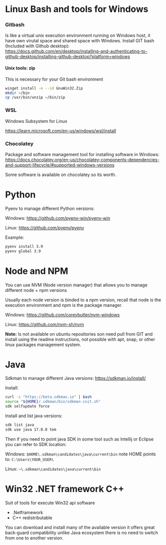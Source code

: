 
# Linux Bash and tools for Windows

### Gitbash
Is like a virtual unix execution environment running on Windows host, it have own virutal space and shared space with Windows.
Install GIT bash (Included with Github desktop): https://docs.github.com/en/desktop/installing-and-authenticating-to-github-desktop/installing-github-desktop?platform=windows

#### Unix tools: zip
This is necessary for your Git bash environment

```bash
winget install -e --id GnuWin32.Zip
mkdir ~/bin
cp /usr/bin/unzip ~/bin/zip
```

### WSL
Windows Subsystem for Linux

https://learn.microsoft.com/en-us/windows/wsl/install


### Chocolatey
Package and software management tool for installing software in Windows:
https://docs.chocolatey.org/en-us/chocolatey-components-dependencies-and-support-lifecycle/#supported-windows-versions

Some software is available on chocolatey so its worth.

# Python

Pyenv to manage different Python versions:

Windows:
https://github.com/pyenv-win/pyenv-win

Linux:
https://github.com/pyenv/pyenv

Example:
```bash
pyenv install 3.9
pyenv global 3.9
```

# Node and NPM
You can use NVM (Node version manager) that allows you to manage different node + npm versions

Usually each node version is binded to a npm version, recall that node is the execution environment and npm is the package manager.

Windows:
https://github.com/coreybutler/nvm-windows

Linux:
https://github.com/nvm-sh/nvm

**Note:** Is not available on ubuntu repositories son need pull from GIT and install using the readme instructions, not possible with apt, snap, or other linux packages management system.

# Java

Sdkman to manage different Java versions: https://sdkman.io/install/

Install:
```bash
curl -s "https://beta.sdkman.io" | bash
source "${HOME}/.sdkman/bin/sdkman-init.sh"
sdk selfupdate force
```

Install and list java versions:
```bash
sdk list java
sdk use java 17.0.0 tem
```

Then if you need to point java SDK in some tool such as Intellij or Eclipse you can refer to SDK location:

Windows:
`$HOME\.sdkman\candidates\java\current\bin`
note HOME points to: `C:\Users\YOUR_USER\`

Linux:
`~\.sdkman\candidates\java\current\bin`


# Win32 .NET framework C++

Suit of tools for execute Win32 api software

* .Netframework
* C++ redistributable 

You can download and install many of the available version it offers great back-guard compatibility unlike Java ecosystem there is no need to switch from one to another version.

